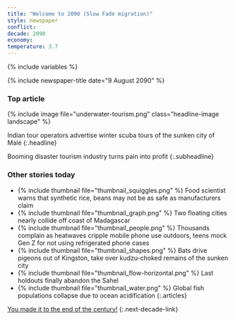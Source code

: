 ```yaml
---
title: "Welcome to 2090 (Slow Fade migration)"
style: newspaper
conflict: 
decade: 2090
economy: 
temperature: 3.7
---
```


{% include variables %}

{% include newspaper-title date="9 August 2090" %}

### Top article

{% include image file="underwater-tourism.png" class="headline-image landscape" %}

Indian tour operators advertise winter scuba tours of the sunken city of Malé
{:.headline}

Booming disaster tourism industry turns pain into profit
{:.subheadline}

### Other stories today

- {% include thumbnail file="thumbnail_squiggles.png" %} Food scientist warns that synthetic rice, beans may not be as safe as manufacturers claim
- {% include thumbnail file="thumbnail_graph.png" %} Two floating cities nearly collide off coast of Madagascar
- {% include thumbnail file="thumbnail_people.png" %} Thousands complain as heatwaves cripple mobile phone use outdoors, teens mock Gen Z for not using refrigerated phone cases
- {% include thumbnail file="thumbnail_shapes.png" %} Bats drive pigeons out of Kingston, take over kudzu-choked remains of the sunken city
- {% include thumbnail file="thumbnail_flow-horizontal.png" %} Last holdouts finally abandon the Sahel
- {% include thumbnail file="thumbnail_water.png" %} Global fish populations collapse due to ocean acidification
{:.articles}

[You made it to the end of the century!](ending_2100-slow-fade.html)
{:.next-decade-link}
